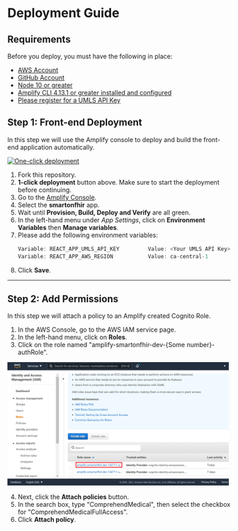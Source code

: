 # Deployment Guide

## Requirements
Before you deploy, you must have the following in place:
*  [AWS Account](https://aws.amazon.com/account/) 
*  [GitHub Account](https://github.com/) 
*  [Node 10 or greater](https://nodejs.org/en/download/) 
*  [Amplify CLI 4.13.1 or greater installed and configured](https://aws-amplify.github.io/docs/cli-toolchain/quickstart#quickstart) 
*  [Please register for a UMLS API Key](https://uts.nlm.nih.gov/uts/signup-login)
  


## Step 1: Front-end Deployment
In this step we will use the Amplify console to deploy and build the front-end application automatically. 

[![One-click deployment](https://oneclick.amplifyapp.com/button.svg)](https://console.aws.amazon.com/amplify/home#/deploy?repo=https://github.com/UBC-CIC/antimicrobial_app_smart_fhir)

1. Fork this repository.
2. **1-click deployment** button above. Make sure to start the deployment before continuing. 
3. Go to the [Amplify Console](https://console.aws.amazon.com/amplify/home).
4. Select the **smartonfhir** app.
5. Wait until **Provision, Build, Deploy and Verify** are all green. 
6. In the left-hand menu under *App Settings*, click on **Environment Variables** then **Manage variables**.
7. Please add the following environment variables:
   ```javascript
   Variable: REACT_APP_UMLS_API_KEY         Value: <Your UMLS API Key>
   Variable: REACT_APP_AWS_REGION           Value: ca-central-1
   ```
8. Click **Save**.

---

## Step 2: Add Permissions
In this step we will attach a policy to an Amplify created Cognito Role.

1. In the AWS Console, go to the AWS IAM service page.
2. In the left-hand menu, click on **Roles**.
3. Click on the role named "amplify-smartonfhir-dev-{Some number}-authRole".

<img src="./images/deployment1.png"  width="500"/>

4. Next, click the **Attach policies** button.
5. In the search box, type "ComprehendMedical", then select the checkbox for "ComprehendMedicalFullAccess".
6. Click **Attach policy**.
